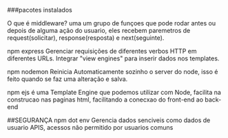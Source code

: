  ###pacotes instalados 

O que é middleware?
      uma um grupo de funçoes que pode rodar antes ou depois de alguma ação do usuario, eles recebem paremetros de request(solicitar), response(resposta) e next(seguinte).

npm express
      Gerenciar requisições de diferentes verbos HTTP em diferentes URLs. Integrar "view engines" para inserir dados nos templates.

npm nodemon
      Reinicia Automaticamente sozinho o server do node, isso é feito quando se faz uma alteração e salva.

npm ejs 
      é uma Template Engine que podemos utilizar com Node, facilita na construcao nas paginas html, facilitando a conecxao do front-end ao back-end


##SEGURANÇA
npm dot env 
      Gerencia  dados senciveis como  dados de usuario APIS, acessos não permitido por usuarios comuns
